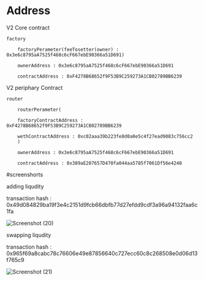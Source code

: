 # Address
V2 Core contract
	
	factory
		
		factoryPerameter(feeTosetter(owner) : 0x3e6c8795aA7525f468c6cF667ebE90366a51D691)
		
		ownerAddress : 0x3e6c8795aA7525f468c6cF667ebE90366a51D691
		
		contractAddress : 0xF4278B68652f9F53B9C259273A1CB02789BB6239
		


V2 periphary Contract
	
	router
		
		routerPerameter(
		
		factoryContractAddress : 0xF4278B68652f9F53B9C259273A1CB02789BB6239
		
		wethContractAddress : 0xc02aaa39b223fe8d0a0e5c4f27ead9083c756cc2 
		)
		
		ownerAddress : 0x3e6c8795aA7525f468c6cF667ebE90366a51D691
		
		contractAddress : 0x389aE207657D470fa044aa5785f7061Df56e4240
#screenshorts

adding liqudity

transaction hash : 0x49d084829ba19f3e4c2151d9fcb66dbfb77d27efdd9cdf3a96a94132faa6c1fa

![Screenshot (20)](https://user-images.githubusercontent.com/94522477/157381357-d7cb13b8-f3e6-4f81-b0e1-99d8714ae07a.png)


swapping liqudity

transaction hash : 0x965f69a8cabc78c76606e49e87856640c727ecc60c8c268508e0d06d13f765c9

![Screenshot (21)](https://user-images.githubusercontent.com/94522477/157381553-3421436f-a48e-4ac1-8ae0-ced9a87bcfa7.png)


